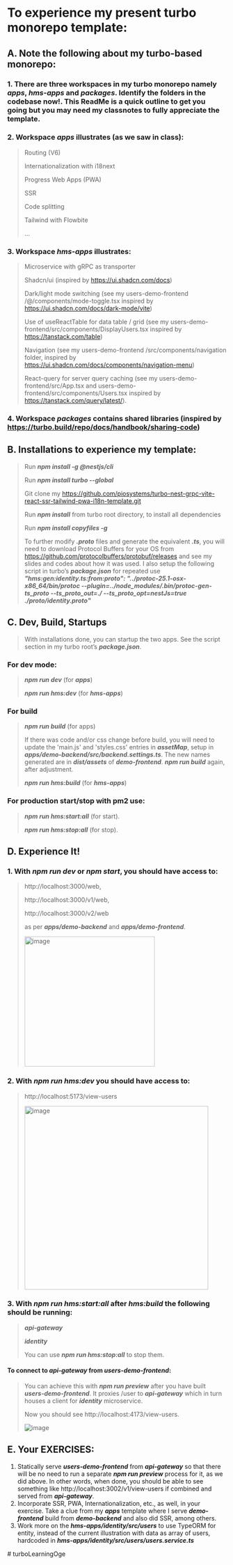 # To experience my present turbo monorepo template:


## A. Note the following about my turbo-based monorepo: 

### 1. There are three workspaces in my turbo monorepo namely ***apps***, ***hms-apps*** and ***packages***. Identify the folders in the codebase now!. This ReadMe is a quick outline to get you going but you may need my classnotes to fully appreciate the template.

### 2. Workspace ***apps*** illustrates (as we saw in class):
> Routing (V6)
> 
> Internationalization with i18next
> 
> Progress Web Apps (PWA)
> 
> SSR
> 
> Code splitting
> 
> Tailwind with Flowbite
> 
> ...
> 

### 3. Workspace ***hms-apps*** illustrates:
> Microservice with gRPC as transporter
>
> Shadcn/ui (inspired by https://ui.shadcn.com/docs)
>
> Dark/light mode switching (see my users-demo-frontend /@/components/mode-toggle.tsx inspired by https://ui.shadcn.com/docs/dark-mode/vite)
>
> Use of useReactTable for data table / grid (see my users-demo-frontend/src/components/DisplayUsers.tsx inspired by https://tanstack.com/table)
>
> Navigation (see my users-demo-frontend /src/components/navigation folder, inspired by https://ui.shadcn.com/docs/components/navigation-menu)
>
> React-query for server query caching (see my users-demo-frontend/src/App.tsx and users-demo-frontend/src/components/Users.tsx inspired by https://tanstack.com/query/latest/). 

### 4. Workspace ***packages*** contains shared libraries (inspired by https://turbo.build/repo/docs/handbook/sharing-code)


## B. Installations to experience my template:

> Run ***npm install -g @nestjs/cli***
>
> Run ***npm install turbo --global***
> 
> Git clone my https://github.com/piosystems/turbo-nest-grpc-vite-react-ssr-tailwind-pwa-i18n-template.git
> 
> Run ***npm install*** from turbo root directory, to install all dependencies
>
> Run ***npm install copyfiles -g***
>
> To further modify ***.proto*** files and generate the equivalent ***.ts***, you will need to download Protocol Buffers for your OS from https://github.com/protocolbuffers/protobuf/releases and see my slides and codes about how it was used. I also setup the following script in turbo’s ***package.json*** for repeated use
***"hms:gen:identity.ts:from:proto": "../protoc-25.1-osx-x86_64/bin/protoc --plugin=../node_modules/.bin/protoc-gen-ts_proto --ts_proto_out=./ --ts_proto_opt=nestJs=true ./proto/identity.proto"***


## C. Dev, Build, Startups

> With installations done, you can startup the two apps. See the script section in my turbo root’s ***package.json***.
> 
### For dev mode:
> ***npm run dev*** (for ***apps***)
> 
> ***npm run hms:dev*** (for ***hms-apps***)
> 
### For build
> 
> ***npm run build*** (for apps)
> 
> If there was code and/or css change before build, you will need to update the 'main.js' and 'styles.css' entries in ***assetMap***, setup in ***apps/demo-backend/src/backend.settings.ts***. The new names generated are in ***dist/assets***  of ***demo-frontend***. ***npm run build*** again, after adjustment.
>
> ***npm run hms:build*** (for ***hms-apps***)
> 
### For production start/stop with pm2 use:
>
> ***npm run hms:start:all*** (for start).
> 
> ***npm run hms:stop:all*** (for stop).
>

## D. Experience It!

### 1. With ***npm run dev*** or ***npm start***, you should have access to:
>
> http://localhost:3000/web, 
> 
> http://localhost:3000/v1/web, 
> 
> http://localhost:3000/v2/web 
> 
> as per ***apps/demo-backend*** and ***apps/demo-frontend***.
> 
> <img width="299" alt="image" src="https://github.com/piosystems/turbo-nest-grpc-vite-react-ssr-tailwind-pwa-i18n-template/assets/3983248/1fb0746b-4c94-4b92-b1a3-81117221a860">


### 2. With ***npm run hms:dev*** you should have access to:

> http://localhost:5173/view-users
>
> <img width="422" alt="image" src="https://github.com/piosystems/turbo-nest-grpc-vite-react-ssr-tailwind-pwa-i18n-template/assets/3983248/06baadce-efb2-4642-86fa-20c22d20f82b">

### 3. With  ***npm run hms:start:all*** after ***hms:build*** the following should be running:
>
> ***api-gateway***
> 
> ***identity***
>
> You can use ***npm run hms:stop:all*** to stop them.
> 

#### To connect to ***api-gateway*** from ***users-demo-frontend***:
>
> You can achieve this with ***npm run preview*** after you have built ***users-demo-frontend***. It proxies /user to ***api-gateway*** which in turn houses a client for  ***identity*** microservice.
> 
> Now you should see http://localhost:4173/view-users.
> 
> ![image](https://github.com/piosystems/turbo-nest-grpc-vite-react-ssr-tailwind-pwa-i18n-template/assets/3983248/0c584d59-870e-4bf3-8b03-29f61b6acdc9)


## E. Your EXERCISES: 
1. Statically serve ***users-demo-frontend*** from ***api-gateway*** so that there will be no need to run a separate ***npm run preview*** process for it, as we did above. In other words, when done, you should be able to see something like http://localhost:3002/v1/view-users if combined and served from ***api-gateway***.
2. Incorporate SSR, PWA, Internationalization, etc., as well, in your exercise. Take a clue from my ***apps*** template where I serve ***demo-frontend*** build from ***demo-backend*** and also did SSR, among others.
3. Work more on the ***hms-apps/identity/src/users*** to use TypeORM for entity, instead of the current illustration with  data as array of users, hardcoded in ***hms-apps/identity/src/users/users.service.ts***



#   t u r b o L e a r n i n g O g e  
 